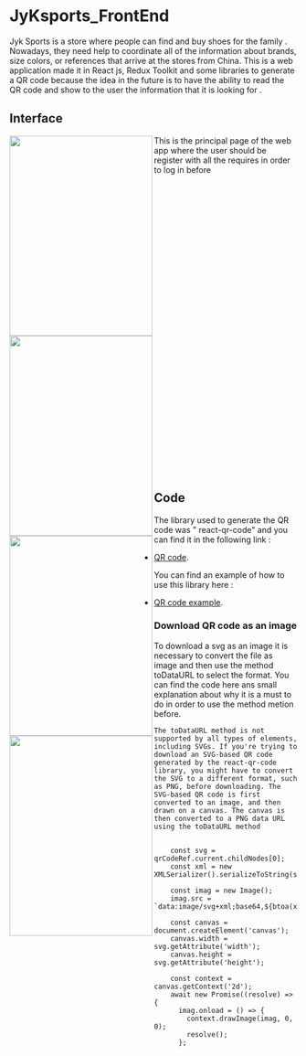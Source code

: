 # JyKsports_FrontEnd

Jyk Sports is a store where people can find and buy shoes for the family . Nowadays, they need help to coordinate all of the information about brands, size colors, or references that arrive at the stores from China. This is a web application made it in React js, Redux Toolkit and some libraries to generate a QR code because the idea in the future is to have the ability to read the QR code and show to the user the information that it is looking for .

## Interface

<a href="url"><img src="https://user-images.githubusercontent.com/79812118/218633543-4208d06b-96fd-4edc-9bc2-456753e6efc6.png" align="left" height="350" width="250" ></a>

This is the principal page of the web app where the user should be register with all the requires in order to log in before

<a href="url"><img src="https://user-images.githubusercontent.com/79812118/218634429-b6d5c9e4-91fc-4a0a-bf09-914f3de6e625.png" align="left" height="350" width="250" ></a>

<a href="url"><img src="https://user-images.githubusercontent.com/79812118/218634706-366ae37c-3636-41bc-bc78-1cf7e4cd9fae.png" align="left" height="350" width="250" ></a>
<a href="url"><img src="https://user-images.githubusercontent.com/79812118/218748254-03048bc0-a285-4e9f-99a2-2673de212a44.png" align="left" height="350" width="250" ></a>

<br>
<br>
<br>
<br>
<br>
<br>
<br>
<br>
<br>
<br>
<br>
<br>
<br>
<br>
<br>
<br>
<br>
<br>
<br>
<br>
<br>
<br>
<br>
<br>
<br>
<br>
<br>
<br>
<br>
<br>

## Code
The library used to generate the QR code was  " react-qr-code" and you can find it in the following link :

* [QR code](https://www.npmjs.com/package/react-qr-code).

You can find an example of how to use this library here :

* [QR code example](https://codesandbox.io/s/react-y9lo0?file=/src/App.js:412-454).

### Download QR code as an image

To download a svg as an image it is necessary to convert the file as image and then use the method toDataURL to select the format. You can find the code here ans small
explanation about why it is a must to do in order to use the method metion before.

`The toDataURL method is not supported by all types of elements, including SVGs. If you're trying to download an SVG-based QR code generated by the react-qr-code library, you might have to convert the SVG to a different format, such as PNG, before downloading. The SVG-based QR code is first converted to an image, and then drawn on a canvas. The canvas is then converted to a PNG data URL using the toDataURL method`


```

    const svg = qrCodeRef.current.childNodes[0];
    const xml = new XMLSerializer().serializeToString(svg);

    const imag = new Image();
    imag.src = `data:image/svg+xml;base64,${btoa(xml)}`;

    const canvas = document.createElement('canvas');
    canvas.width = svg.getAttribute('width');
    canvas.height = svg.getAttribute('height');

    const context = canvas.getContext('2d');
    await new Promise((resolve) => {
      imag.onload = () => {
        context.drawImage(imag, 0, 0);
        resolve();
      };
```

